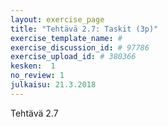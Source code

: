 ```yaml
---
layout: exercise_page
title: "Tehtävä 2.7: Taskit (3p)"
exercise_template_name: #
exercise_discussion_id: # 97786
exercise_upload_id: # 380366
kesken:  1
no_review: 1
julkaisu: 21.3.2018
---
```


Tehtävä 2.7
